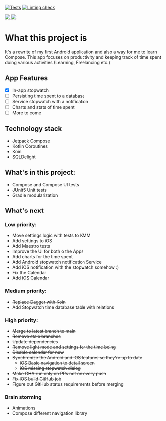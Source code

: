 [![Tests](https://github.com/AKJAW/Timi-Compose/actions/workflows/test.yml/badge.svg)](https://github.com/AKJAW/Timi-Compose/actions/workflows/test.yml)
[![Linting check](https://github.com/AKJAW/Timi-Compose/actions/workflows/ktlint.yml/badge.svg)](https://github.com/AKJAW/Timi-Compose/actions/workflows/ktlint.yml)

<a href="https://androidweekly.net/issues/issue-468">
<img src="https://androidweekly.net/issues/issue-468/badge">
</a>
<a href="https://androidweekly.net/issues/issue-514">
<img src="https://androidweekly.net/issues/issue-514/badge">
</a>

# What this project is

It's a rewrite of my first Android application and also a way for me to learn Compose. This app
focuses on productivity and keeping track of time spent doing various activities (Learning,
Freelancing etc.)

## App Features

- [x] In-app stopwatch
- [ ] Persisting time spent to a database
- [ ] Service stopwatch with a notification
- [ ] Charts and stats of time spent
- [ ] More to come

## Technology stack

- Jetpack Compose
- Kotlin Coroutines
- Koin
- SQLDelight

## What's in this project:

- Compose and Compose UI tests
- JUnit5 Unit tests
- Gradle modularization

## What's next

### Low priority:

- Move settings logic with tests to KMM
- Add settings to iOS
- Add Maestro tests
- Improve the UI for both o the Apps
- Add charts for the time spent
- Add Android stopwatch notification Service
- Add iOS notification with the stopwatch somehow :)
- Fix the Calendar
- Add iOS Calendar

### Medium priority:
- ~~Replace Dagger with Koin~~
- Add Stopwatch time database table with relations

### High priority:
- ~~Merge to latest branch to main~~
- ~~Remove stale branches~~
- ~~Update dependencies~~
- ~~Remove light mode and settings for the time being~~
- ~~Disable calendar for now~~
- ~~Synchronize the Android and iOS features so they're up to date~~
  - ~~iOS Basic navigation to detail screen~~
  - ~~iOS missing stopwatch dialog~~
- ~~Make GHA run only on PRs not on every push~~
- ~~Fix iOS build GitHub job~~
- Figure out GitHub status requirements before merging

### Brain storming
- Animations
- Compose different navigation library